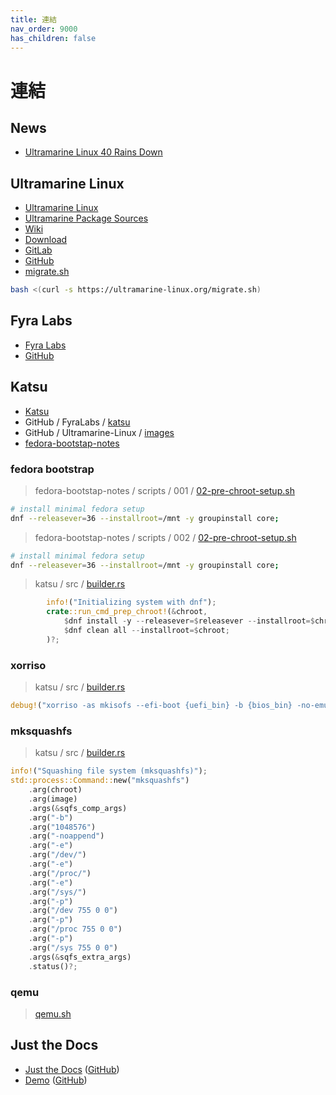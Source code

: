 ```yaml
---
title: 連結
nav_order: 9000
has_children: false
---
```



# 連結




## News

* [Ultramarine Linux 40 Rains Down](https://blog.fyralabs.com/ultramarine-40-release/)




## Ultramarine Linux

* [Ultramarine Linux](https://ultramarine-linux.org/)
* [Ultramarine Package Sources](https://github.com/Ultramarine-Linux/packages)
* [Wiki](https://wiki.ultramarine-linux.org/en/welcome/)
* [Download](https://ultramarine-linux.org/download/)
* [GitLab](https://gitlab.com/ultramarine-linux)
* [GitHub](https://github.com/Ultramarine-Linux)
* [migrate.sh](https://github.com/Ultramarine-Linux/website/blob/main/static/migrate.sh)

``` sh
bash <(curl -s https://ultramarine-linux.org/migrate.sh)
```




## Fyra Labs

* [Fyra Labs](https://fyralabs.com/)
* [GitHub](https://github.com/FyraLabs)



## Katsu

* [Katsu](https://developer.fyralabs.com/katsu)
* GitHub / FyraLabs / [katsu](https://github.com/FyraLabs/katsu)
* GitHub / Ultramarine-Linux /  [images](https://github.com/Ultramarine-Linux/images)
* [fedora-bootstap-notes](https://github.com/zpangwin/fedora-bootstap-notes/tree/main)


### fedora bootstrap

> fedora-bootstap-notes / scripts / 001 / [02-pre-chroot-setup.sh](https://github.com/zpangwin/fedora-bootstap-notes/blob/main/scripts/001/02-pre-chroot-setup.sh#L96-L97)

``` sh
# install minimal fedora setup
dnf --releasever=36 --installroot=/mnt -y groupinstall core;
```

> fedora-bootstap-notes / scripts / 002 / [02-pre-chroot-setup.sh](https://github.com/zpangwin/fedora-bootstap-notes/blob/main/scripts/002/02-pre-chroot-setup.sh#L113-L114)

``` sh
# install minimal fedora setup
dnf --releasever=36 --installroot=/mnt -y groupinstall core;
```


> katsu / src / [builder.rs](https://github.com/FyraLabs/katsu/blob/main/src/builder.rs#L361)

``` rust
		info!("Initializing system with dnf");
		crate::run_cmd_prep_chroot!(&chroot,
			$dnf install -y --releasever=$releasever --installroot=$chroot $[packages] $[options] 2>&1;
			$dnf clean all --installroot=$chroot;
		)?;
```



### xorriso

> katsu / src / [builder.rs](https://github.com/FyraLabs/katsu/blob/main/src/builder.rs#L807)

``` rust
debug!("xorriso -as mkisofs --efi-boot {uefi_bin} -b {bios_bin} -no-emul-boot -boot-load-size 4 -boot-info-table --efi-boot {uefi_bin} -efi-boot-part --efi-boot-image --protective-msdos-label {root} -volid KATSU-LIVEOS -o {image}", root = tree.display(), image = image.display());
```


### mksquashfs

> katsu / src / [builder.rs](https://github.com/FyraLabs/katsu/blob/main/src/builder.rs#L704)

``` rust
info!("Squashing file system (mksquashfs)");
std::process::Command::new("mksquashfs")
	.arg(chroot)
	.arg(image)
	.args(&sqfs_comp_args)
	.arg("-b")
	.arg("1048576")
	.arg("-noappend")
	.arg("-e")
	.arg("/dev/")
	.arg("-e")
	.arg("/proc/")
	.arg("-e")
	.arg("/sys/")
	.arg("-p")
	.arg("/dev 755 0 0")
	.arg("-p")
	.arg("/proc 755 0 0")
	.arg("-p")
	.arg("/sys 755 0 0")
	.args(&sqfs_extra_args)
	.status()?;

```


### qemu

> [qemu.sh](https://github.com/Ultramarine-Linux/images/blob/um41/qemu.sh)




## Just the Docs

* [Just the Docs](https://pmarsceill.github.io/just-the-docs/) ([GitHub](https://github.com/pmarsceill/just-the-docs))
* [Demo](https://pmarsceill.github.io/jtd-remote/) ([GitHub](https://github.com/pmarsceill/jtd-remote))
